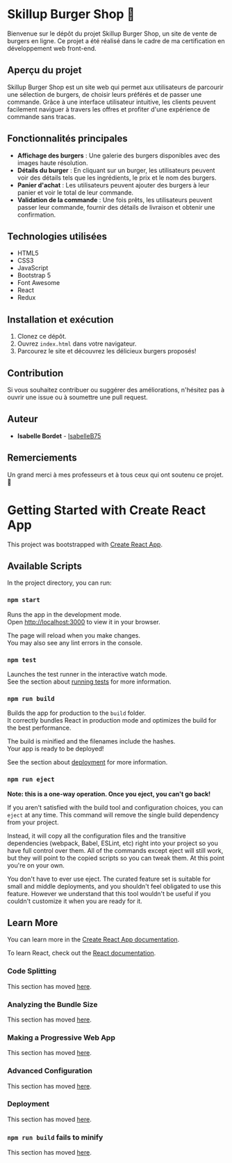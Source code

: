 # Skillup Burger Shop 🍔

Bienvenue sur le dépôt du projet Skillup Burger Shop, un site de vente de burgers en ligne. Ce projet a été réalisé dans le cadre de ma certification en développement web front-end.

## Aperçu du projet

Skillup Burger Shop est un site web qui permet aux utilisateurs de parcourir une sélection de burgers, de choisir leurs préférés et de passer une commande. Grâce à une interface utilisateur intuitive, les clients peuvent facilement naviguer à travers les offres et profiter d'une expérience de commande sans tracas.

## Fonctionnalités principales

- **Affichage des burgers** : Une galerie des burgers disponibles avec des images haute résolution.
- **Détails du burger** : En cliquant sur un burger, les utilisateurs peuvent voir des détails tels que les ingrédients, le prix et le nom des burgers.
- **Panier d'achat** : Les utilisateurs peuvent ajouter des burgers à leur panier et voir le total de leur commande.
- **Validation de la commande** : Une fois prêts, les utilisateurs peuvent passer leur commande, fournir des détails de livraison et obtenir une confirmation.

## Technologies utilisées

- HTML5
- CSS3
- JavaScript
- Bootstrap 5
- Font Awesome
- React
- Redux


## Installation et exécution

1. Clonez ce dépôt.
2. Ouvrez `index.html` dans votre navigateur.
3. Parcourez le site et découvrez les délicieux burgers proposés!

## Contribution

Si vous souhaitez contribuer ou suggérer des améliorations, n'hésitez pas à ouvrir une issue ou à soumettre une pull request.

## Auteur

- **Isabelle Bordet** - [IsabelleB75](https://github.com/IsabelleB75)

## Remerciements

Un grand merci à mes professeurs et à tous ceux qui ont soutenu ce projet. 🙏

# Getting Started with Create React App

This project was bootstrapped with [Create React App](https://github.com/facebook/create-react-app).

## Available Scripts

In the project directory, you can run:

### `npm start`

Runs the app in the development mode.\
Open [http://localhost:3000](http://localhost:3000) to view it in your browser.

The page will reload when you make changes.\
You may also see any lint errors in the console.

### `npm test`

Launches the test runner in the interactive watch mode.\
See the section about [running tests](https://facebook.github.io/create-react-app/docs/running-tests) for more information.

### `npm run build`

Builds the app for production to the `build` folder.\
It correctly bundles React in production mode and optimizes the build for the best performance.

The build is minified and the filenames include the hashes.\
Your app is ready to be deployed!

See the section about [deployment](https://facebook.github.io/create-react-app/docs/deployment) for more information.

### `npm run eject`

**Note: this is a one-way operation. Once you eject, you can't go back!**

If you aren't satisfied with the build tool and configuration choices, you can `eject` at any time. This command will remove the single build dependency from your project.

Instead, it will copy all the configuration files and the transitive dependencies (webpack, Babel, ESLint, etc) right into your project so you have full control over them. All of the commands except eject will still work, but they will point to the copied scripts so you can tweak them. At this point you're on your own.

You don't have to ever use eject. The curated feature set is suitable for small and middle deployments, and you shouldn't feel obligated to use this feature. However we understand that this tool wouldn't be useful if you couldn't customize it when you are ready for it.

## Learn More

You can learn more in the [Create React App documentation](https://facebook.github.io/create-react-app/docs/getting-started).

To learn React, check out the [React documentation](https://reactjs.org/).

### Code Splitting

This section has moved [here](https://facebook.github.io/create-react-app/docs/code-splitting).

### Analyzing the Bundle Size

This section has moved [here](https://facebook.github.io/create-react-app/docs/analyzing-the-bundle-size).

### Making a Progressive Web App

This section has moved [here](https://facebook.github.io/create-react-app/docs/making-a-progressive-web-app).

### Advanced Configuration

This section has moved [here](https://facebook.github.io/create-react-app/docs/advanced-configuration).

### Deployment

This section has moved [here](https://facebook.github.io/create-react-app/docs/deployment).

### `npm run build` fails to minify

This section has moved [here](https://facebook.github.io/create-react-app/docs/troubleshooting#npm-run-build-fails-to-minify).


